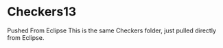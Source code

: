 # Checkers13
Pushed From Eclipse
This is the same Checkers folder, just pulled directly from Eclipse.
